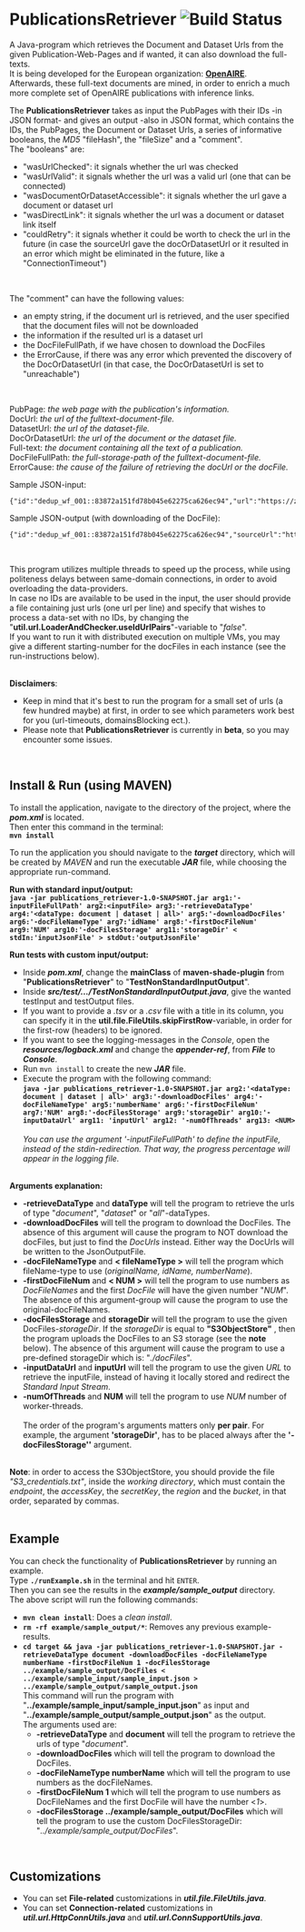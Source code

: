 # PublicationsRetriever    ![Build Status](https://github.com/LSmyrnaios/PublicationsRetriever/workflows/Java%20CI%20with%20Maven/badge.svg?branch=master)

A Java-program which retrieves the Document and Dataset Urls from the given Publication-Web-Pages and if wanted, it can also download the full-texts.<br>
It is being developed for the European organization: [**OpenAIRE**](https://www.openaire.eu/). <br>
Afterwards, these full-text documents are mined, in order to enrich a much more complete set of OpenAIRE publications with inference links.<br>

The **PublicationsRetriever** takes as input the PubPages with their IDs -in JSON format- and gives an output -also in JSON format,
which contains the IDs, the PubPages, the Document or Dataset Urls, a series of informative booleans, the *MD5* "fileHash", the "fileSize" and a "comment".<br>
The "booleans" are:
- "wasUrlChecked": it signals whether the url was checked
- "wasUrlValid": it signals whether the url was a valid url (one that can be connected)
- "wasDocumentOrDatasetAccessible": it signals whether the url gave a document or dataset url
- "wasDirectLink": it signals whether the url was a document or dataset link itself
- "couldRetry": it signals whether it could be worth to check the url in the future (in case the sourceUrl gave the docOrDatasetUrl or it resulted in an error which might be eliminated in the future, like a "ConnectionTimeout")
<br>

The "comment" can have the following values:
- an empty string, if the document url is retrieved, and the user specified that the document files will not be downloaded
- the information if the resulted url is a dataset url
- the DocFileFullPath, if we have chosen to download the DocFiles
- the ErrorCause, if there was any error which prevented the discovery of the DocOrDatasetUrl (in that case, the DocOrDatasetUrl is set to "unreachable")
<br>

PubPage: *the web page with the publication's information.*<br> 
DocUrl: *the url of the fulltext-document-file.*<br>
DatasetUrl: *the url of the dataset-file.*<br>
DocOrDatasetUrl: *the url of the document or the dataset file.*<br>
Full-text: *the document containing all the text of a publication.*<br>
DocFileFullPath: *the full-storage-path of the fulltext-document-file.*<br>
ErrorCause: *the cause of the failure of retrieving the docUrl or the docFile.*<br>

Sample JSON-input:
```
{"id":"dedup_wf_001::83872a151fd78b045e62275ca626ec94","url":"https://zenodo.org/record/884160"}
```
Sample JSON-output (with downloading of the DocFile):
```
{"id":"dedup_wf_001::83872a151fd78b045e62275ca626ec94","sourceUrl":"https://zenodo.org/record/884160","docUrl":"https://zenodo.org/record/884160/files/Data_for_Policy_2017_paper_55.pdf","wasUrlChecked":"true","wasUrlValid":"true","wasDocumentOrDatasetAccessible":"true","wasDirectLink":"false","couldRetry":"true","fileHash":"4e38a82fe1182e62b1c752b50f5ea59b","fileSize":"263917","comment":"/home/lampros/PublicationsRetriever/target/../example/sample_output/DocFiles/dedup_wf_001::83872a151fd78b045e62275ca626ec94.pdf"}
```
<br>

This program utilizes multiple threads to speed up the process, while using politeness delays between same-domain connections, in order to avoid overloading the data-providers.
<br>
In case no IDs are available to be used in the input, the user should provide a file containing just urls (one url per line)
and specify that wishes to process a data-set with no IDs, by changing the "**util.url.LoaderAndChecker.useIdUrlPairs**"-variable to "*false*".
<br>
If you want to run it with distributed execution on multiple VMs, you may give a different starting-number for the docFiles in each instance (see the run-instructions below).<br>
<br>

**Disclaimers**:
- Keep in mind that it's best to run the program for a small set of urls (a few hundred maybe) at first,
    in order to see which parameters work best for you (url-timeouts, domainsBlocking ect.).
- Please note that **PublicationsRetriever** is currently in **beta**, so you may encounter some issues.<br>
<br>

## Install & Run (using MAVEN)
To install the application, navigate to the directory of the project, where the ***pom.xml*** is located.<br>
Then enter this command in the terminal:<br>
**``mvn install``**<br>

To run the application you should navigate to the ***target*** directory, which will be created by *MAVEN* and run the executable ***JAR*** file,
while choosing the appropriate run-command.<br> 

**Run with standard input/output:**<br>
**``java -jar publications_retriever-1.0-SNAPSHOT.jar arg1:'-inputFileFullPath' arg2:<inputFile> arg3:'-retrieveDataType' arg4:'<dataType: document | dataset | all>' arg5:'-downloadDocFiles' arg6:'-docFileNameType' arg7:'idName' arg8:'-firstDocFileNum' arg9:'NUM' arg10:'-docFilesStorage'
arg11:'storageDir' < stdIn:'inputJsonFile' > stdOut:'outputJsonFile'``**<br>

**Run tests with custom input/output:**
- Inside ***pom.xml***, change the **mainClass** of **maven-shade-plugin** from "**PublicationsRetriever**" to "**TestNonStandardInputOutput**".
- Inside ***src/test/.../TestNonStandardInputOutput.java***, give the wanted testInput and testOutput files.<br>
- If you want to provide a *.tsv* or a *.csv* file with a title in its column,
    you can specify it in the **util.file.FileUtils.skipFirstRow**-variable, in order for the first-row (headers) to be ignored.
- If you want to see the logging-messages in the *Console*, open the ***resources/logback.xml***
    and change the ***appender-ref***, from ***File*** to ***Console***.<br>
- Run ``mvn install`` to create the new ***JAR*** file.<br>
- Execute the program with the following command:<br>
**``java -jar publications_retriever-1.0-SNAPSHOT.jar arg2:'<dataType: document | dataset | all>' arg3:'-downloadDocFiles' arg4:'-docFileNameType' arg5:'numberName' arg6:'-firstDocFileNum' arg7:'NUM' arg8:'-docFilesStorage' arg9:'storageDir' arg10:'-inputDataUrl' arg11: 'inputUrl' arg12: '-numOfThreads' arg13: <NUM>``**
<br><br>
*You can use the argument '-inputFileFullPath' to define the inputFile, instead of the stdin-redirection. That way, the progress percentage will appear in the logging file.*
<br><br>

**Arguments explanation:**
- **-retrieveDataType** and **dataType** will tell the program to retrieve the urls of type "*document*", "*dataset*" or "*all*"-dataTypes.
- **-downloadDocFiles** will tell the program to download the DocFiles.
    The absence of this argument will cause the program to NOT download the docFiles, but just to find the *DocUrls* instead.
    Either way the DocUrls will be written to the JsonOutputFile.
- **-docFileNameType** and **< fileNameType >** will tell the program which fileName-type to use (*originalName, idName, numberName*).
- **-firstDocFileNum** and **< NUM >** will tell the program to use numbers as *DocFileNames* and the first *DocFile* will have the given number "*NUM*".
    The absence of this argument-group will cause the program to use the original-docFileNames.
- **-docFilesStorage** and **storageDir** will tell the program to use the given DocFiles-*storageDir*.
    If the *storageDir* is equal to **"S3ObjectStore"** , then the program uploads the DocFiles to an S3 storage (see the **note** below).
    The absence of this argument will cause the program to use a pre-defined storageDir which is: "*./docFiles*".
- **-inputDataUrl** and **inputUrl** will tell the program to use the given *URL* to retrieve the inputFile, instead of having it locally stored and redirect the *Standard Input Stream*.
- **-numOfThreads** and **NUM** will tell the program to use *NUM* number of worker-threads.
<br><br>
  The order of the program's arguments matters only **per pair**. For example, the argument **'storageDir'**, has to be placed always after the **'-docFilesStorage''** argument.
  <br><br>

**Note**: in order to access the S3ObjectStore, you should provide the file *"S3_credentials.txt"*, inside the *working directory*, which must contain the *endpoint*, the *accessKey*, the *secretKey*, the *region* and the *bucket*, in that order, separated by commas.<br>
<br>


## Example
You can check the functionality of **PublicationsRetriever** by running an example.<br>
Type **`./runExample.sh`** in the terminal and hit `ENTER`.<br>
Then you can see the results in the ***example/sample_output*** directory.<br>
The above script will run the following commands:
- **`mvn clean install`**: Does a *clean install*.
- **`rm -rf example/sample_output/*`**: Removes any previous example-results.
- **``cd target &&
    java -jar publications_retriever-1.0-SNAPSHOT.jar -retrieveDataType document -downloadDocFiles -docFileNameType numberName -firstDocFileNum 1 -docFilesStorage ../example/sample_output/DocFiles
    < ../example/sample_input/sample_input.json > ../example/sample_output/sample_output.json``**<br>
    This command will run the program with "**../example/sample_input/sample_input.json**" as input
    and "**../example/sample_output/sample_output.json**" as the output.<br>
    The arguments used are:
    - **-retrieveDataType** and **document** will tell the program to retrieve the urls of type "*document*".
    - **-downloadDocFiles** which will tell the program to download the DocFiles.
    - **-docFileNameType numberName** which will tell the program to use numbers as the docFileNames.
    - **-firstDocFileNum 1** which will tell the program to use numbers as DocFileNames and the first DocFile will have the number <*1*>.
    - **-docFilesStorage ../example/sample_output/DocFiles** which will tell the program to use the custom DocFilesStorageDir: "*../example/sample_output/DocFiles*".
<br>

## Customizations
- You can set **File-related** customizations in ***util.file.FileUtils.java***.
- You can set **Connection-related** customizations in ***util.url.HttpConnUtils.java*** and ***util.url.ConnSupportUtils.java***.
